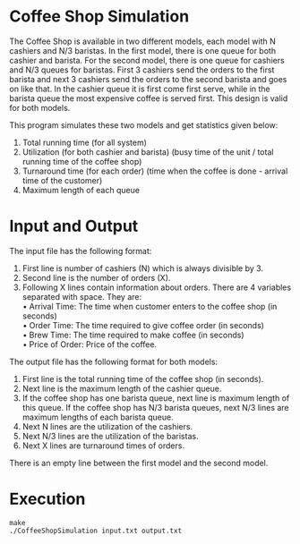 # Coffee Shop Simulation

The Coffee Shop is available in two different models, each model with N cashiers and N/3 baristas. In the first model, there is one queue for both cashier and barista. For the second model, there is one queue for cashiers and N/3 queues for baristas. First 3 cashiers send the orders to the first barista and next 3 cashiers send the orders to the second barista and goes on like that. In the cashier queue it is first come first serve, while in the barista queue the most expensive coffee is served first. This design is valid for both models.

This program simulates these two models and get statistics given below:
1. Total running time (for all system)
2. Utilization (for both cashier and barista) (busy time of the unit / total running time of the coffee shop)
3. Turnaround time (for each order) (time when the coffee is done - arrival time of the customer)
4. Maximum length of each queue

# Input and Output

The input file has the following format:
1. First line is number of cashiers (N) which is always divisible by 3.
2. Second line is the number of orders (X).
3. Following X lines contain information about orders. There are 4 variables separated with space. They are:  
• Arrival Time: The time when customer enters to the coffee shop (in seconds)   
• Order Time: The time required to give coffee order (in seconds)   
• Brew Time: The time required to make coffee (in seconds)  
• Price of Order: Price of the coffee.  

The output file has the following format for both models:
1. First line is the total running time of the coffee shop (in seconds).
2. Next line is the maximum length of the cashier queue.
3. If the coffee shop has one barista queue, next line is maximum length of this queue. If the coffee shop has N/3 barista queues, next N/3 lines are maximum lengths of each barista queue.
4. Next N lines are the utilization of the cashiers.
5. Next N/3 lines are the utilization of the baristas.
6. Next X lines are turnaround times of orders.  

There is an empty line between the first model and the second model.

# Execution
    make
    ./CoffeeShopSimulation input.txt output.txt
